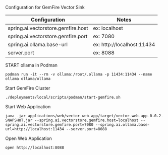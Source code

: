 Configuration for GemFire Vector Sink

| Configuration                      | Notes                      | 
|------------------------------------|----------------------------|
| spring.ai.vectorstore.gemfire.host | ex: localhost              |
| spring.ai.vectorstore.gemfire.port | ex: 7080                   |
| spring.ai.ollama.base-url          | ex: http://localhost:11434 |
 | server.port                         | ex: 8088                   |


START ollama in Podman

```shell
podman run -it --rm -v ollama:/root/.ollama -p 11434:11434 --name ollama ollama/ollama
```

Start GemFire Cluster

```shell
./deployments/local/scripts/podman/start-gemfire.sh
```


Start Web Application

```shell
java -jar applications/web/vector-web-app/target/vector-web-app-0.0.2-SNAPSHOT.jar --spring.ai.vectorstore.gemfire.host=localhost --spring.ai.vectorstore.gemfire.port=7080 --spring.ai.ollama.base-url=http://localhost:11434 --server.port=8088
```

Open Web Application

```shell
open http://localhost:8088 
```
